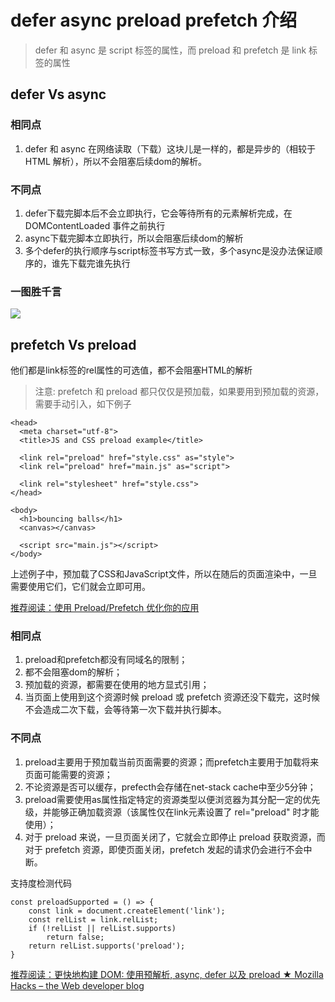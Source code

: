 # defer async preload prefetch 介绍

>defer 和 async 是 script 标签的属性，而 preload 和 prefetch 是 link 标签的属性

## defer Vs async

### 相同点
1. defer 和 async 在网络读取（下载）这块儿是一样的，都是异步的（相较于 HTML 解析），所以不会阻塞后续dom的解析。

### 不同点
1. defer下载完脚本后不会立即执行，它会等待所有的元素解析完成，在 DOMContentLoaded 事件之前执行
2. async下载完脚本立即执行，所以会阻塞后续dom的解析
3. 多个defer的执行顺序与script标签书写方式一致，多个async是没办法保证顺序的，谁先下载完谁先执行

### 一图胜千言

<img src="./img/01-01.png" />

## prefetch Vs preload

他们都是link标签的rel属性的可选值，都不会阻塞HTML的解析
> 注意: prefetch 和 preload 都只仅仅是预加载，如果要用到预加载的资源，需要手动引入，如下例子

```
<head>
  <meta charset="utf-8">
  <title>JS and CSS preload example</title>

  <link rel="preload" href="style.css" as="style">
  <link rel="preload" href="main.js" as="script">

  <link rel="stylesheet" href="style.css">
</head>

<body>
  <h1>bouncing balls</h1>
  <canvas></canvas>

  <script src="main.js"></script>
</body>
```

上述例子中，预加载了CSS和JavaScript文件，所以在随后的页面渲染中，一旦需要使用它们，它们就会立即可用。

[推荐阅读：使用 Preload/Prefetch 优化你的应用](https://zhuanlan.zhihu.com/p/48521680)


### 相同点
1. preload和prefetch都没有同域名的限制；
2. 都不会阻塞dom的解析；
3. 预加载的资源，都需要在使用的地方显式引用；
4. 当页面上使用到这个资源时候 preload 或 prefetch 资源还没下载完，这时候不会造成二次下载，会等待第一次下载并执行脚本。

### 不同点
1. preload主要用于预加载当前页面需要的资源；而prefetch主要用于加载将来页面可能需要的资源；
2. 不论资源是否可以缓存，prefecth会存储在net-stack cache中至少5分钟；
3. preload需要使用as属性指定特定的资源类型以便浏览器为其分配一定的优先级，并能够正确加载资源（该属性仅在link元素设置了 rel="preload" 时才能使用）；
4. 对于 preload 来说，一旦页面关闭了，它就会立即停止 preload 获取资源，而对于 prefetch 资源，即使页面关闭，prefetch 发起的请求仍会进行不会中断。



支持度检测代码

```
const preloadSupported = () => {
	const link = document.createElement('link');
	const relList = link.relList;
	if (!relList || relList.supports)
		return false;
	return relList.supports('preload');
}
```

[推荐阅读：更快地构建 DOM: 使用预解析, async, defer 以及 preload ★ Mozilla Hacks – the Web developer blog](https://www.zcfy.cc/article/4224)